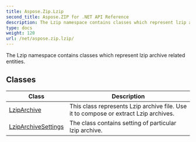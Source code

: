 ```yaml
---
title: Aspose.Zip.Lzip
second_title: Aspose.ZIP for .NET API Reference
description: The Lzip namespace contains classes which represent lzip archive related entities
type: docs
weight: 120
url: /net/aspose.zip.lzip/
---
```

The Lzip namespace contains classes which represent lzip archive related entities.

## Classes

| Class | Description |
| --- | --- |
| [LzipArchive](./lziparchive/) | This class represents Lzip archive file. Use it to compose or extract Lzip archives. |
| [LzipArchiveSettings](./lziparchivesettings/) | The class contains setting of particular lzip archive. |


